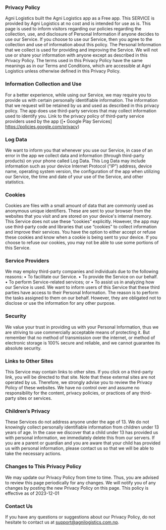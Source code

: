 ### Privacy Policy
Agni Logistics built the Agni Logistics app as a Free app. This SERVICE is provided by Agni Logistics at no cost and is intended for use as is.
This page is used to inform visitors regarding our policies regarding the collection, use, and disclosure of Personal Information if anyone decides to use our Service.
If you choose to use our Service, then you agree to the collection and use of information about this policy. The Personal Information that we collect is used for providing and improving the Service. We will not use or share your information with anyone except as described in this Privacy Policy.
The terms used in this Privacy Policy have the same meanings as in our Terms and Conditions, which are accessible at Agni Logistics unless otherwise defined in this Privacy Policy.
### Information Collection and Use
For a better experience, while using our Service, we may require you to provide us with certain personally identifiable information. The information that we request will be retained by us and used as described in this privacy policy.
The app does use third-party services that may collect information used to identify you.
Link to the privacy policy of third-party service providers used by the app
([•	Google Play Services] https://policies.google.com/privacy)
### Log Data
We want to inform you that whenever you use our Service, in case of an error in the app we collect data and information (through third-party products) on your phone called Log Data. This Log Data may include information such as your device Internet Protocol (“IP”) address, device name, operating system version, the configuration of the app when utilizing our Service, the time and date of your use of the Service, and other statistics.
### Cookies
Cookies are files with a small amount of data that are commonly used as anonymous unique identifiers. These are sent to your browser from the websites that you visit and are stored on your device's internal memory.
This Service does not use these “cookies” explicitly. However, the app may use third-party code and libraries that use “cookies” to collect information and improve their services. You have the option to either accept or refuse these cookies and know when a cookie is being sent to your device. If you choose to refuse our cookies, you may not be able to use some portions of this Service.
### Service Providers
We may employ third-party companies and individuals due to the following reasons:
•	To facilitate our Service.
•	To provide the Service on our behalf.
•	To perform Service-related services; or
•	To assist us in analyzing how our Service is used.
We want to inform users of this Service that these third parties have access to their Personal Information. The reason is to perform the tasks assigned to them on our behalf. However, they are obligated not to disclose or use the information for any other purpose.
### Security
We value your trust in providing us with your Personal Information, thus we are striving to use commercially acceptable means of protecting it. But remember that no method of transmission over the internet, or method of electronic storage is 100% secure and reliable, and we cannot guarantee its absolute security.
### Links to Other Sites
This Service may contain links to other sites. If you click on a third-party link, you will be directed to that site. Note that these external sites are not operated by us. Therefore, we strongly advise you to review the Privacy Policy of these websites. We have no control over and assume no responsibility for the content, privacy policies, or practices of any third-party sites or services.
### Children’s Privacy
These Services do not address anyone under the age of 13. We do not knowingly collect personally identifiable information from children under 13 years of age. In the case we discover that a child under 13 has provided us with personal information, we immediately delete this from our servers. If you are a parent or guardian and you are aware that your child has provided us with personal information, please contact us so that we will be able to take the necessary actions.
### Changes to This Privacy Policy
We may update our Privacy Policy from time to time. Thus, you are advised to review this page periodically for any changes. We will notify you of any changes by posting the new Privacy Policy on this page.
This policy is effective as of 2023-12-01
### Contact Us
If you have any questions or suggestions about our Privacy Policy, do not hesitate to contact us at support@agnilogistics.com.np.

